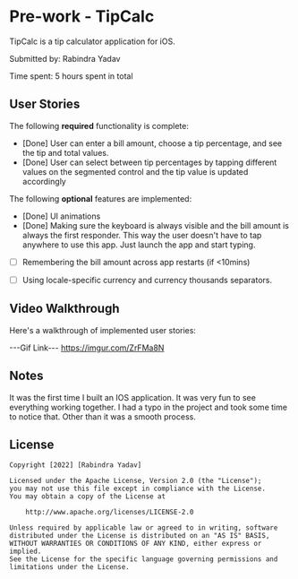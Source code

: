# Pre-work - TipCalc

TipCalc is a tip calculator application for iOS.

Submitted by: Rabindra Yadav

Time spent: 5 hours spent in total

## User Stories

The following **required** functionality is complete:

* [Done] User can enter a bill amount, choose a tip percentage, and see the tip and total values.
* [Done] User can select between tip percentages by tapping different values on the segmented control and the tip value is updated accordingly

The following **optional** features are implemented:

* [Done] UI animations
* [Done] Making sure the keyboard is always visible and the bill amount is always the first responder. This way the user doesn't have to tap anywhere to use this app. Just launch the app and start typing.
* [ ] Remembering the bill amount across app restarts (if <10mins)
* [ ] Using locale-specific currency and currency thousands separators.


## Video Walkthrough

Here's a walkthrough of implemented user stories:

---Gif Link---
https://imgur.com/ZrFMa8N 


## Notes

It was the first time I built an IOS application. It was very fun to see everything working together.
I had a typo in the project and took some time to notice that. Other than it was a smooth process.

## License

    Copyright [2022] [Rabindra Yadav]

    Licensed under the Apache License, Version 2.0 (the "License");
    you may not use this file except in compliance with the License.
    You may obtain a copy of the License at

        http://www.apache.org/licenses/LICENSE-2.0

    Unless required by applicable law or agreed to in writing, software
    distributed under the License is distributed on an "AS IS" BASIS,
    WITHOUT WARRANTIES OR CONDITIONS OF ANY KIND, either express or implied.
    See the License for the specific language governing permissions and
    limitations under the License.